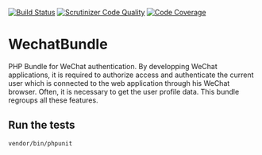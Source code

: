 [![Build Status](https://travis-ci.org/jean553/WechatBundle.svg?branch=master)](https://travis-ci.org/jean553/WechatBundle)
[![Scrutinizer Code Quality](https://scrutinizer-ci.com/g/jean553/WechatBundle/badges/quality-score.png?b=master)](https://scrutinizer-ci.com/g/jean553/WechatBundle/?branch=master)
[![Code Coverage](https://scrutinizer-ci.com/g/jean553/WechatBundle/badges/coverage.png?b=master)](https://scrutinizer-ci.com/g/jean553/WechatBundle/?branch=master)

# WechatBundle

PHP Bundle for WeChat authentication. By developping WeChat applications, it is required to authorize access and authenticate the current user which is connected to the web application through his WeChat browser. Often, it is necessary to get the user profile data. This bundle regroups all these features.

## Run the tests
```
vendor/bin/phpunit
```
